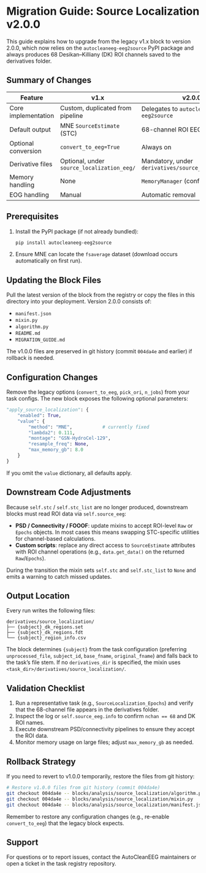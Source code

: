 # Migration Guide: Source Localization v2.0.0

This guide explains how to upgrade from the legacy v1.x block to version 2.0.0, which now relies on the `autocleaneeg-eeg2source` PyPI package and always produces 68 Desikan–Killiany (DK) ROI channels saved to the derivatives folder.

## Summary of Changes

| Feature | v1.x | v2.0.0 |
|---------|------|--------|
| Core implementation | Custom, duplicated from pipeline | Delegates to `autocleaneeg-eeg2source` |
| Default output | MNE `SourceEstimate` (STC) | 68-channel ROI EEG (`Raw`/`Epochs`) |
| Optional conversion | `convert_to_eeg=True` | Always on |
| Derivative files | Optional, under `source_localization_eeg/` | Mandatory, under `derivatives/source_localization/` |
| Memory handling | None | `MemoryManager` (configurable cap) |
| EOG handling | Manual | Automatic removal |

## Prerequisites

1. Install the PyPI package (if not already bundled):
   ```bash
   pip install autocleaneeg-eeg2source
   ```
2. Ensure MNE can locate the `fsaverage` dataset (download occurs automatically on first run).

## Updating the Block Files

Pull the latest version of the block from the registry or copy the files in this directory into your deployment. Version 2.0.0 consists of:
- `manifest.json`
- `mixin.py`
- `algorithm.py`
- `README.md`
- `MIGRATION_GUIDE.md`

The v1.0.0 files are preserved in git history (commit `004da4e` and earlier) if rollback is needed.

## Configuration Changes

Remove the legacy options (`convert_to_eeg`, `pick_ori`, `n_jobs`) from your task configs. The new block exposes the following optional parameters:

```python
"apply_source_localization": {
    "enabled": True,
    "value": {
        "method": "MNE",           # currently fixed
        "lambda2": 0.111,
        "montage": "GSN-HydroCel-129",
        "resample_freq": None,
        "max_memory_gb": 8.0
    }
}
```

If you omit the `value` dictionary, all defaults apply.

## Downstream Code Adjustments

Because `self.stc` / `self.stc_list` are no longer produced, downstream blocks must read ROI data via `self.source_eeg`:

- **PSD / Connectivity / FOOOF**: update mixins to accept ROI-level `Raw` or `Epochs` objects. In most cases this means swapping STC-specific utilities for channel-based calculations.
- **Custom scripts**: replace any direct access to `SourceEstimate` attributes with ROI channel operations (e.g., `data.get_data()` on the returned `Raw`/`Epochs`).

During the transition the mixin sets `self.stc` and `self.stc_list` to `None` and emits a warning to catch missed updates.

## Output Location

Every run writes the following files:

```
derivatives/source_localization/
├── {subject}_dk_regions.set
├── {subject}_dk_regions.fdt
└── {subject}_region_info.csv
```

The block determines `{subject}` from the task configuration (preferring `unprocessed_file`, `subject_id`, `base_fname`, `original_fname`) and falls back to the task’s file stem. If no `derivatives_dir` is specified, the mixin uses `<task_dir>/derivatives/source_localization/`.

## Validation Checklist

1. Run a representative task (e.g., `SourceLocalization_Epochs`) and verify that the 68-channel file appears in the derivatives folder.
2. Inspect the log or `self.source_eeg.info` to confirm `nchan == 68` and DK ROI names.
3. Execute downstream PSD/connectivity pipelines to ensure they accept the ROI data.
4. Monitor memory usage on large files; adjust `max_memory_gb` as needed.

## Rollback Strategy

If you need to revert to v1.0.0 temporarily, restore the files from git history:

```bash
# Restore v1.0.0 files from git history (commit 004da4e)
git checkout 004da4e -- blocks/analysis/source_localization/algorithm.py
git checkout 004da4e -- blocks/analysis/source_localization/mixin.py
git checkout 004da4e -- blocks/analysis/source_localization/manifest.json
```

Remember to restore any configuration changes (e.g., re-enable `convert_to_eeg`) that the legacy block expects.

## Support

For questions or to report issues, contact the AutoCleanEEG maintainers or open a ticket in the task registry repository.
